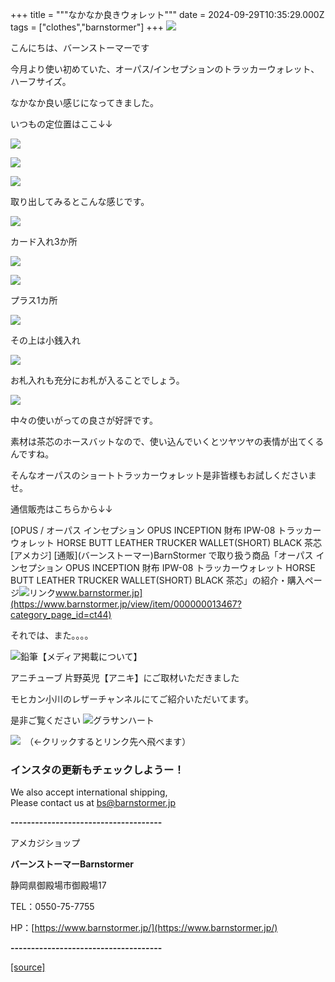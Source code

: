+++
title = """なかなか良きウォレット"""
date = 2024-09-29T10:35:29.000Z
tags = ["clothes","barnstormer"]
+++
[![](https://stat.ameba.jp/user_images/20231023/16/barnstormer-go/b2/03/p/o0420015015354743273.png)](https://ameblo.jp/barnstormer-go/entry-12825670498.html)

こんにちは、バーンストーマーです

今月より使い初めていた、オーパス/インセプションのトラッカーウォレット、ハーフサイズ。

なかなか良い感じになってきました。

いつもの定位置はここ↓↓

[![](https://stat.ameba.jp/user_images/20240929/18/barnstormer-go/17/7e/j/o0466070015492101017.jpg)](https://stat.ameba.jp/user_images/20240929/18/barnstormer-go/17/7e/j/o0466070015492101017.jpg)

[![](https://stat.ameba.jp/user_images/20240929/18/barnstormer-go/3d/30/j/o0466070015492101011.jpg)](https://stat.ameba.jp/user_images/20240929/18/barnstormer-go/3d/30/j/o0466070015492101011.jpg)

[![](https://stat.ameba.jp/user_images/20240929/18/barnstormer-go/59/c5/j/o0466070015492101015.jpg)](https://stat.ameba.jp/user_images/20240929/18/barnstormer-go/59/c5/j/o0466070015492101015.jpg)

取り出してみるとこんな感じです。

[![](https://stat.ameba.jp/user_images/20240929/18/barnstormer-go/ed/17/j/o0451067815492101851.jpg)](https://stat.ameba.jp/user_images/20240929/18/barnstormer-go/ed/17/j/o0451067815492101851.jpg)

カード入れ3か所

[![](https://stat.ameba.jp/user_images/20240929/18/barnstormer-go/51/cf/j/o0445066815492102155.jpg)](https://stat.ameba.jp/user_images/20240929/18/barnstormer-go/51/cf/j/o0445066815492102155.jpg)

[![](https://stat.ameba.jp/user_images/20240929/18/barnstormer-go/da/83/j/o0700046615492101027.jpg)](https://stat.ameba.jp/user_images/20240929/18/barnstormer-go/da/83/j/o0700046615492101027.jpg)

プラス1カ所

[![](https://stat.ameba.jp/user_images/20240929/18/barnstormer-go/fb/29/j/o0466070015492101026.jpg)](https://stat.ameba.jp/user_images/20240929/18/barnstormer-go/fb/29/j/o0466070015492101026.jpg)

その上は小銭入れ

[![](https://stat.ameba.jp/user_images/20240929/18/barnstormer-go/54/7e/j/o0466070015492101023.jpg)](https://stat.ameba.jp/user_images/20240929/18/barnstormer-go/54/7e/j/o0466070015492101023.jpg)

お札入れも充分にお札が入ることでしょう。

[![](https://stat.ameba.jp/user_images/20240929/18/barnstormer-go/85/5b/j/o0466070015492101022.jpg)](https://stat.ameba.jp/user_images/20240929/18/barnstormer-go/85/5b/j/o0466070015492101022.jpg)

中々の使いがっての良さが好評です。

素材は茶芯のホースバットなので、使い込んでいくとツヤツヤの表情が出てくるんですね。

そんなオーパスのショートトラッカーウォレット是非皆様もお試しくださいませ。

通信販売はこちらから↓↓

[OPUS / オーパス インセプション OPUS INCEPTION 財布 IPW-08 トラッカーウォレット HORSE BUTT LEATHER TRUCKER WALLET(SHORT) BLACK 茶芯 \[アメカジ\] \[通販\](バーンストーマー)BarnStormer で取り扱う商品「オーパス インセプション OPUS INCEPTION 財布 IPW-08 トラッカーウォレット HORSE BUTT LEATHER TRUCKER WALLET(SHORT) BLACK 茶芯」の紹介・購入ページ![リンク](https://c.stat100.ameba.jp/ameblo/symbols/v3.20.0/svg/gray/editor_link.svg)www.barnstormer.jp](https://www.barnstormer.jp/view/item/000000013467?category_page_id=ct44)

それでは、また。。。。

![鉛筆](https://stat100.ameba.jp/blog/ucs/img/char/char3/519.png)【メディア掲載について】

アニチューブ 片野英児【アニキ】にご取材いただきました

モヒカン小川のレザーチャンネルにてご紹介いただいてます。

是非ご覧ください ![グラサンハート](https://stat100.ameba.jp/blog/ucs/img/char/char3/148.png)

[![](https://stat.ameba.jp/user_images/20230412/16/barnstormer-go/6a/23/p/o0108010815269242493.png)](https://www.instagram.com/barnstormer_daily/)　（←クリックするとリンク先へ飛べます）

### インスタの更新もチェックしようー！

We also accept international shipping,  
Please contact us at bs@barnstormer.jp

**\-------------------------------------**

アメカジショップ

**バーンストーマーBarnstormer**

静岡県御殿場市御殿場17

TEL：0550-75-7755

HP：[https://www.barnstormer.jp/](https://www.barnstormer.jp/)

**\-------------------------------------**

[[source]](https://ameblo.jp/barnstormer-go/entry-12869379806.html)
